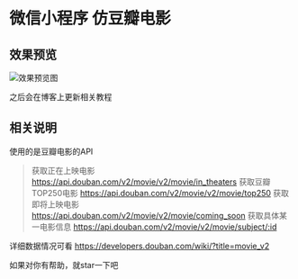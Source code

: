 # 微信小程序 仿豆瓣电影

## 效果预览
![效果预览图][1]

之后会在博客上更新相关教程

  [1]: http://7xsgg1.com1.z0.glb.clouddn.com/GIF2.gif
  
  ## 相关说明
  使用的是豆瓣电影的API

> 获取正在上映电影
 https://api.douban.com/v2/movie/v2/movie/in_theaters
> 获取豆瓣TOP250电影
 https://api.douban.com/v2/movie/v2/movie/top250
> 获取即将上映电影
https://api.douban.com/v2/movie/v2/movie/coming_soon
> 获取具体某一电影信息
 https://api.douban.com/v2/movie/v2/movie/subject/:id
 
 详细数据情况可看 https://developers.douban.com/wiki/?title=movie_v2
 
 如果对你有帮助，就star一下吧